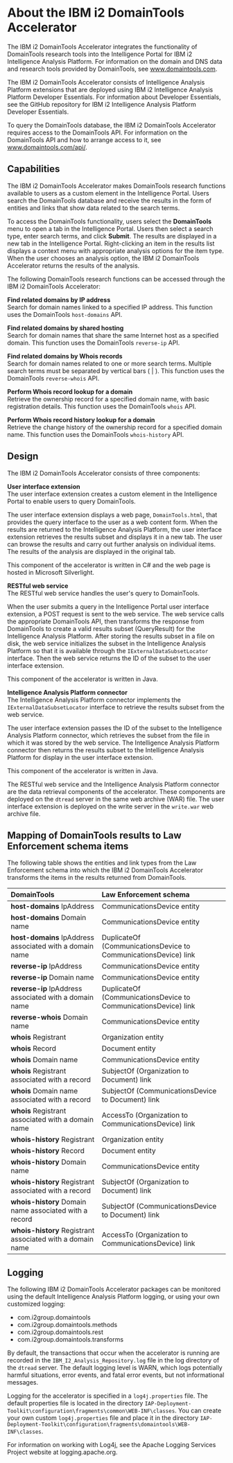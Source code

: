 About the IBM i2 DomainTools Accelerator
========================================

The IBM i2 DomainTools Accelerator integrates the functionality of DomainTools research tools into the Intelligence Portal for IBM i2 Intelligence Analysis Platform. For information on the domain and DNS data and research tools provided by DomainTools, see www.domaintools.com.

The IBM i2 DomainTools Accelerator consists of Intelligence Analysis Platform extensions that are deployed using IBM i2 Intelligence Analysis Platform Developer Essentials. For information about Developer Essentials, see the GitHub repository for IBM i2 Intelligence Analysis Platform Developer Essentials.

To query the DomainTools database, the IBM i2 DomainTools Accelerator requires access to the DomainTools API. For information on the DomainTools API and how to arrange access to it, see www.domaintools.com/api/.

Capabilities
------------

The IBM i2 DomainTools Accelerator makes DomainTools research functions available to users as a custom element in the Intelligence Portal. Users search the DomainTools database and receive the results in the form of entities and links that show data related to the search terms.

To access the DomainTools functionality, users select the **DomainTools** menu to open a tab in the Intelligence Portal. Users then select a search type, enter search terms, and click **Submit**. The results are displayed in a new tab in the Intelligence Portal. Right-clicking an item in the results list displays a context menu with appropriate analysis options for the item type. When the user chooses an analysis option, the IBM i2 DomainTools Accelerator returns the results of the analysis.

The following DomainTools research functions can be accessed through the IBM i2 DomainTools Accelerator:

**Find related domains by IP address**  
Search for domain names linked to a specified IP address. This function uses the DomainTools `host-domains` API.

**Find related domains by shared hosting**  
Search for domain names that share the same Internet host as a specified domain. This function uses the DomainTools `reverse-ip` API.

**Find related domains by Whois records**  
Search for domain names related to one or more search terms. Multiple search terms must be separated by vertical bars ( | ). This function uses the DomainTools `reverse-whois` API.

**Perform Whois record lookup for a domain**  
Retrieve the ownership record for a specified domain name, with basic registration details. This function uses the DomainTools `whois` API.

**Perform Whois record history lookup for a domain**  
Retrieve the change history of the ownership record for a specified domain name. This function uses the DomainTools `whois-history` API.

Design
------

The IBM i2 DomainTools Accelerator consists of three components:

**User interface extension**  
The user interface extension creates a custom element in the Intelligence Portal to enable users to query DomainTools.

The user interface extension displays a web page, `DomainTools.html`, that provides the query interface to the user as a web content form. When the results are returned to the Intelligence Analysis Platform, the user interface extension retrieves the results subset and displays it in a new tab. The user can browse the results and carry out further analysis on individual items. The results of the analysis are displayed in the original tab.

This component of the accelerator is written in C\# and the web page is hosted in Microsoft Silverlight.

**RESTful web service**  
The RESTful web service handles the user's query to DomainTools.

When the user submits a query in the Intelligence Portal user interface extension, a POST request is sent to the web service. The web service calls the appropriate DomainTools API, then transforms the response from DomainTools to create a valid results subset (QueryResult) for the Intelligence Analysis Platform. After storing the results subset in a file on disk, the web service initializes the subset in the Intelligence Analysis Platform so that it is available through the `IExternalDataSubsetLocator` interface. Then the web service returns the ID of the subset to the user interface extension.

This component of the accelerator is written in Java.

**Intelligence Analysis Platform connector**  
The Intelligence Analysis Platform connector implements the `IExternalDataSubsetLocator` interface to retrieve the results subset from the web service.

The user interface extension passes the ID of the subset to the Intelligence Analysis Platform connector, which retrieves the subset from the file in which it was stored by the web service. The Intelligence Analysis Platform connector then returns the results subset to the Intelligence Analysis Platform for display in the user interface extension.

This component of the accelerator is written in Java.

The RESTful web service and the Intelligence Analysis Platform connector are the data retrieval components of the accelerator. These components are deployed on the `dtread` server in the same web archive (WAR) file. The user interface extension is deployed on the write server in the `write.war` web archive file.

Mapping of DomainTools results to Law Enforcement schema items
--------------------------------------------------------------

The following table shows the entities and link types from the Law Enforcement schema into which the IBM i2 DomainTools Accelerator transforms the items in the results returned from DomainTools.

|DomainTools|Law Enforcement schema|
|:----------|:---------------------|
|**host-domains** IpAddress|CommunicationsDevice entity|
|**host-domains** Domain name|CommunicationsDevice entity|
|**host-domains** IpAddress associated with a domain name|DuplicateOf (CommunicationsDevice to CommunicationsDevice) link|
|**reverse-ip** IpAddress|CommunicationsDevice entity|
|**reverse-ip** Domain name|CommunicationsDevice entity|
|**reverse-ip** IpAddress associated with a domain name|DuplicateOf (CommunicationsDevice to CommunicationsDevice) link|
|**reverse-whois** Domain name|CommunicationsDevice entity|
|**whois** Registrant|Organization entity|
|**whois** Record|Document entity|
|**whois** Domain name|CommunicationsDevice entity|
|**whois** Registrant associated with a record|SubjectOf (Organization to Document) link|
|**whois** Domain name associated with a record|SubjectOf (CommunicationsDevice to Document) link|
|**whois** Registrant associated with a domain name|AccessTo (Organization to CommunicationsDevice) link|
|**whois-history** Registrant|Organization entity|
|**whois-history** Record|Document entity|
|**whois-history** Domain name|CommunicationsDevice entity|
|**whois-history** Registrant associated with a record|SubjectOf (Organization to Document) link|
|**whois-history** Domain name associated with a record|SubjectOf (CommunicationsDevice to Document) link|
|**whois-history** Registrant associated with a domain name|AccessTo (Organization to CommunicationsDevice) link|

Logging
-------

The following IBM i2 DomainTools Accelerator packages can be monitored using the default Intelligence Analysis Platform logging, or using your own customized logging:

-   com.i2group.domaintools
-   com.i2group.domaintools.methods
-   com.i2group.domaintools.rest
-   com.i2group.domaintools.transforms

By default, the transactions that occur when the accelerator is running are recorded in the `IBM_I2_Analysis_Repository.log` file in the log directory of the `dtread` server. The default logging level is WARN, which logs potentially harmful situations, error events, and fatal error events, but not informational messages.

Logging for the accelerator is specified in a `log4j.properties` file. The default properties file is located in the directory `IAP-Deployment-Toolkit\configuration\fragments\common\WEB-INF\classes`. You can create your own custom `log4j.properties` file and place it in the directory `IAP-Deployment-Toolkit\configuration\fragments\domaintools\WEB-INF\classes`.

For information on working with Log4j, see the Apache Logging Services Project website at logging.apache.org.
